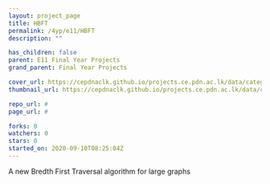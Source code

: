 ```yaml
---
layout: project_page
title: HBFT
permalink: /4yp/e11/HBFT
description: ""

has_children: false
parent: E11 Final Year Projects
grand_parent: Final Year Projects

cover_url: https://cepdnaclk.github.io/projects.ce.pdn.ac.lk/data/categories/4yp/cover_page.jpg
thumbnail_url: https://cepdnaclk.github.io/projects.ce.pdn.ac.lk/data/categories/4yp/thumbnail.jpg

repo_url: #
page_url: #

forks: 0
watchers: 0
stars: 0
started_on: 2020-09-10T08:25:04Z
---
```

A new Bredth First Traversal algorithm for large graphs 

